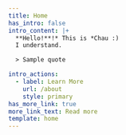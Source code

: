 ```yaml
---
title: Home
has_intro: false
intro_content: |+
  **Hello!**!* This is *Chau :)  
  I understand. 

  > Sample quote 

intro_actions:
  - label: Learn More
    url: /about
    style: primary
has_more_link: true
more_link_text: Read more
template: home
---
```

